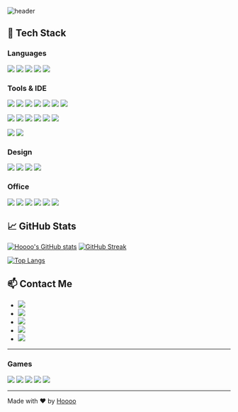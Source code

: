 ![header](https://capsule-render.vercel.app/api?type=venom&height=300&text=Hoooo&fontColor=ffffff)


<!--
## 🚀 About Me
안녕하세요! 저는 서울 소재 대학에서 전기정보공학과를 전공하고 있는 4학년 학생입니다. 기술과 혁신을 사랑하며, 프로그래밍과 디자인 씽킹에 깊은 관심을 가지고 있습니다.

- 🌐 LinkedIn: [Your LinkedIn](https://www.linkedin.com)
- 🐦 Twitter: [Your Twitter](https://twitter.com)
-->

## 💼 Tech Stack
### Languages
<img src="https://img.shields.io/badge/Python-14354C?style=for-the-badge&logo=python&logoColor=white"/></a>
<img src="https://img.shields.io/badge/C-00599C?style=for-the-badge&logo=c&logoColor=white"/></a>
<img src="https://img.shields.io/badge/C%2B%2B-00599C?style=for-the-badge&logo=c%2B%2B&logoColor=white"/></a>
<img src="https://img.shields.io/badge/Markdown-000000?style=for-the-badge&logo=markdown&logoColor=white"/></a>
<img src="https://img.shields.io/badge/Verilog-5B1E85?style=for-the-badge&logo=verilog&logoColor=white"/>

### Tools & IDE
<img src="https://img.shields.io/badge/GIT-E44C30?style=for-the-badge&logo=git&logoColor=white"/></a>
<img src="https://img.shields.io/badge/ModelSim-FFBB00?style=for-the-badge&logoColor=white"/>
<img src="https://img.shields.io/badge/Quartus-0078D4?style=for-the-badge&logo=intel&logoColor=white"/>
<img src="https://img.shields.io/badge/Vivado-FF8800?style=for-the-badge&logo=xilinx&logoColor=white"/>
<img src="https://img.shields.io/badge/Matlab-0076A8?style=for-the-badge&logo=mathworks&logoColor=white"/>
<img src="https://img.shields.io/badge/Arduino-00979D?style=for-the-badge&logo=Arduino&logoColor=white"/></a>
<img src="https://img.shields.io/badge/Raspberry%20Pi-A22846?style=for-the-badge&logo=Raspberry%20Pi&logoColor=white"/></a>

<img src="https://img.shields.io/badge/Android_Studio-3DDC84?style=for-the-badge&logo=android-studio&logoColor=white"/></a>
<img src="https://img.shields.io/badge/Arduino_IDE-00979D?style=for-the-badge&logo=arduino&logoColor=white"/></a>
<img src="https://img.shields.io/badge/Colab-F9AB00?style=for-the-badge&logo=googlecolab&color=525252"/></a>
<img src="https://img.shields.io/badge/sublime_text-%23575757.svg?&style=for-the-badge&logo=sublime-text&logoColor=important"/></a>
<img src="https://img.shields.io/badge/Visual_Studio-5C2D91?style=for-the-badge&logo=visual%20studio&logoColor=white"/></a>
<img src="https://img.shields.io/badge/Visual_Studio_Code-0078D4?style=for-the-badge&logo=visual%20studio%20code&logoColor=white"/></a>


<img src="https://img.shields.io/badge/Windows-0078D6?style=for-the-badge&logo=windows&logoColor=white"/></a>
<img src="https://img.shields.io/badge/Linux-FCC624?style=for-the-badge&logo=linux&logoColor=black"/></a>


### Design
<img src="https://img.shields.io/badge/Adobe%20Creative%20Cloud-DA1F26?style=for-the-badge&logo=Adobe%20Creative%20Cloud&logoColor=white"/></a>
<img src="https://img.shields.io/badge/Adobe%20Photoshop-31A8FF?style=for-the-badge&logo=Adobe%20Photoshop&logoColor=black"/></a>
<img src="https://img.shields.io/badge/Figma-F24E1E?style=for-the-badge&logo=figma&logoColor=white"/></a>
<img src="https://img.shields.io/badge/Canva-%2300C4CC.svg?&style=for-the-badge&logo=Canva&logoColor=white"/></a>

### Office
<img src="https://img.shields.io/badge/Google%20Sheets-34A853?style=for-the-badge&logo=google-sheets&logoColor=white"/></a>
<img src="https://img.shields.io/badge/Microsoft_Access-A4373A?style=for-the-badge&logo=microsoft-access&logoColor=white"/></a>
<img src="https://img.shields.io/badge/Microsoft_Excel-217346?style=for-the-badge&logo=microsoft-excel&logoColor=white"/></a>
<img src="https://img.shields.io/badge/Microsoft_Office-D83B01?style=for-the-badge&logo=microsoft-office&logoColor=white"/></a>
<img src="https://img.shields.io/badge/Microsoft_PowerPoint-B7472A?style=for-the-badge&logo=microsoft-powerpoint&logoColor=white"/></a>
<img src="https://img.shields.io/badge/Notion-000000?style=for-the-badge&logo=notion&logoColor=white"/></a>




## 📈 GitHub Stats
[![Hoooo's GitHub stats](https://github-readme-stats.vercel.app/api?username=foodinsect&show_icons=true&theme=dracula&rank_icon=github)](https://github.com/foodinsect/github-readme-stats)
<a href="https://git.io/streak-stats"><img src="https://streak-stats.demolab.com?user=foodinsect&theme=dracula" alt="GitHub Streak" /></a>

[![Top Langs](https://github-readme-stats.vercel.app/api/top-langs/?username=foodinsect&hide=assembly&layout=donut)](https://github.com/foodinsect/github-readme-stats)

## 📫 Contact Me
- <a href="https://mail.google.com/mail/?view=cm&fs=1&to=opqrs0422@gmail.com"><img src="https://img.shields.io/badge/Gmail-D14836?style=for-the-badge&logo=gmail&logoColor=white"/></a>
- <a href="https://discord.gg/bEHn9wfU2B"><img src="https://img.shields.io/badge/Discord-7289DA?style=for-the-badge&logo=discord&logoColor=white"/></a>
- <a href="https://www.instagram.com/long_minjin/"><img src="https://img.shields.io/badge/Instagram-E4405F?style=for-the-badge&logo=instagram&logoColor=white"/></a>
- <a href="https://www.youtube.com/channel/UCoN_x2OV-ufG7FLpuGdG6sA/"><img src="https://img.shields.io/badge/YouTube-FF0000?style=for-the-badge&logo=youtube&logoColor=white"/></a>
- <a href="https://github.com/foodinsect"><img src="https://img.shields.io/badge/GitHub-100000?style=for-the-badge&logo=github&logoColor=white"/></a>


---



### Games
<img src="https://img.shields.io/badge/Riot_Games-D32936?style=for-the-badge&logo=riot-games&logoColor=white"/></a>
<img src="https://img.shields.io/badge/Steam-000000?style=for-the-badge&logo=steam&logoColor=white"/></a>
<img src="https://img.shields.io/badge/Origin-148EFF?style=for-the-badge&logo=origin&logoColor=white"/></a>
<img src="https://img.shields.io/badge/Epic%20Games-313131?style=for-the-badge&logo=Epic%20Games&logoColor=white"/></a>
<img src="https://img.shields.io/badge/Battle.net-000?style=for-the-badge&logo=battle.net&logoColor=148EFF"/></a>

---
Made with ❤️ by [Hoooo](https://github.com/foodinsect)


<!-- 
<img src="https://img.shields.io/badge/Made%20with-Vivado-Green?style=for-the-badge&logo=vivado"/></a>

http://ForTheBadge.com/images/badges/made-with-python.svg
https://img.shields.io/badge/Made%20with-Markdown-1f425f.svg

<img src="https://img.shields.io/badge/Made%20with-Vivado-Green?style=for-the-badge&logo=vivado"/></a>

<img src="https://img.shields.io/badge/Made%20with-Vivado-Green?style=for-the-badge&logo=vivado"/></a>


-->
